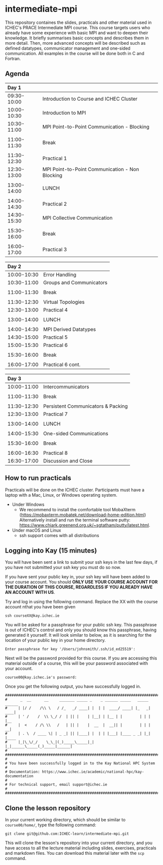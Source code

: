 intermediate-mpi
==================

<!-- Tags: [mpi] -->

This repository containes the slides, practicals and other material used in ICHEC's PRACE Intermediate MPI course. This course targets users who already have some experience with basic MPI and want to deepen their knowledge. It briefly summarises basic concepts and describes them in more detail. Then, more advanced concepts will be described such as defined datatypes, communicator management and one-sided communication. All examples in the course will be done both in C and Fortran. 

Agenda
------

| Day 1 |  |
|:-------|:--------|
| 09:30-10:00   |  Introduction to Course and ICHEC Cluster | 
| 10:00-10:30   |  Introduction to MPI | 
| 10:30-11:00   |  MPI Point-to-Point Communication - Blocking | 
|               |   |
| 11:00-11:30   |  Break |
|               |   |
| 11:30-12:30   |  Practical 1|
| 12:30-13:00   | MPI Point-to-Point Communication - Non Blocking |
|               |   |
| 13:00-14:00   |  LUNCH |
|               |   |
| 14:00-14:30   |  Practical 2  | 
| 14:30-15:30   |  MPI Collective Communication |
|               |   |
| 15:30-16:00   | Break |
|               |   |
| 16:00-17:00   |  Practical 3 | 



| Day 2 |  |
|:-------|:--------|
| 10:00-10:30   | Error Handling |
| 10:30-11:00   |  Groups and Communicators |
|               |   |
| 11:00-11:30   | Break |
|               |   |
| 11:30-12:30   | Virtual Topologies |
| 12:30-13:00   |   Practical 4 | 
|               |   |
| 13:00-14:00   |  LUNCH  | 
|               |   |
| 14:00-14:30   | MPI Derived Datatypes |
| 14:30-15:00   |   Practical 5 | 
| 15:00-15:30   |  Practical 6  | 
|               |   |
| 15:30-16:00   | Break |
|               |   |
| 16:00-17:00   |  Practical 6 cont. | 



| Day 3 |  |
|:-------|:--------|
| 10:00-11:00   |  Intercommunicators | 
|               |   |
| 11:00-11:30   | Break |
|               |   |
| 11:30-12:30   |  Persistent Communicators & Packing  | 
| 12:30-13:00   |  Practical 7 |
|               |   |
| 13:00-14:00   | LUNCH |
|               |   |
| 14:00-15:30   |  One-sided Communications  | 
|               |   |
| 15:30-16:00   |  Break  | 
|               |   |
| 16:00-16:30   |  Practical 8  | 
| 16:30-17:00   |  Discussion and Close | 



How to run practicals
---------------------

Practicals will be done on the ICHEC cluster. Participants must have a laptop with a Mac, Linux, or Windows operating system.

* Under Windows 
    * We recommend to install the comfortable tool MobaXterm (https://mobaxterm.mobatek.net/download-home-edition.html) Alternatively  install and run the terminal software putty: https://www.chiark.greenend.org.uk/~sgtatham/putty/latest.html.
* Under macOS and Linux 
    * ssh support comes with all distributions 

Logging into Kay (15 minutes)
-----------------------------

You will have been sent a link to submit your ssh keys in the last few days, if you have not submitted your ssh key
you must do so now.

If you have sent your public key in, your ssh key will have been added to your course account. You should **ONLY USE**
**YOUR COURSE ACCOUNT FOR THE DURATION OF THIS COURSE, REGARDLESS IF YOU ALREADY HAVE AN ACCOUNT WITH US**.

Try and log in using the following command. Replace the XX with the course account nthat you have been given

~~~
ssh courseXX@kay.ichec.ie
~~~

You will be asked for a passphrase for your public ssh key. This passphrase is out of ICHEC's control and only you
should know this passphrase, having generated it yourself. It will look similar to below, as it is searching for the
location of your public key in your home directory.

~~~
Enter passphrase for key '/Users/johnsmith/.ssh/id_ed25519':
~~~


Next will be the password provided for this course. If you are accessing this material outside of a course, this will
be your password associated with your account.

~~~
course00@kay.ichec.ie's password:
~~~


Once you get the following output, you have successfully logged in.

~~~
#############################################################################
#      _  __      __     _______ _____ _    _ ______ _____   _____ ______ 
#     | |/ /    /\\ \   / /_   _/ ____| |  | |  ____/ ____| |_   _|  ____|
#     | ' /    /  \\ \_/ /  | || |    | |__| | |__ | |        | | | |__   
#     |  <    / /\ \\   /   | || |    |  __  |  __|| |        | | |  __|  
#     | . \  / ____ \| | _ _| || |____| |  | | |___| |____ _ _| |_| |____ 
#     |_|\_\/_/    \_\_|(_)_____\_____|_|  |_|______\_____(_)_____|______|
#                                                                          
#############################################################################
# 
# You have been successfully logged in to the Kay National HPC System
#
# Documentation: https://www.ichec.ie/academic/national-hpc/kay-documentation
#
# For technical support, email support@ichec.ie
# 
##############################################################################
~~~


Clone the lesson repository
---------------------------

In your current working directory, which should be similar to `course00/home/`, type the following command:

~~~
git clone git@github.com:ICHEC-learn/intermediate-mpi.git
~~~

This will clone the lesson's repository into your current directory, and you have access to all the lecture material
including slides, exercises, practicals and markdown files. You can download this material later with the `scp` command.

